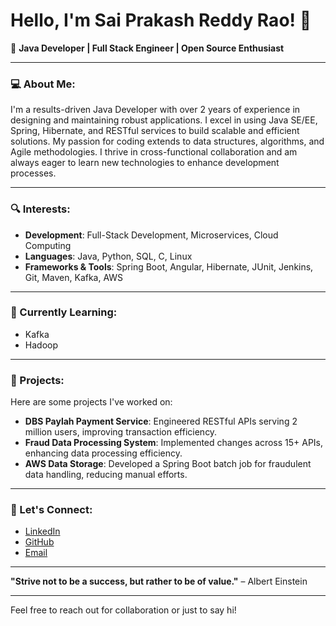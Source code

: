 # Hello, I'm Sai Prakash Reddy Rao! 👋

🔧 **Java Developer | Full Stack Engineer | Open Source Enthusiast**

---

### 💻 About Me:
I'm a results-driven Java Developer with over 2 years of experience in designing and maintaining robust applications. I excel in using Java SE/EE, Spring, Hibernate, and RESTful services to build scalable and efficient solutions. My passion for coding extends to data structures, algorithms, and Agile methodologies. I thrive in cross-functional collaboration and am always eager to learn new technologies to enhance development processes.

---

### 🔍 Interests:
- **Development**: Full-Stack Development, Microservices, Cloud Computing
- **Languages**: Java, Python, SQL, C, Linux
- **Frameworks & Tools**: Spring Boot, Angular, Hibernate, JUnit, Jenkins, Git, Maven, Kafka, AWS

---

### 🌱 Currently Learning:
- Kafka
- Hadoop

---

### 🚀 Projects:
Here are some projects I've worked on:
- **DBS Paylah Payment Service**: Engineered RESTful APIs serving 2 million users, improving transaction efficiency.
- **Fraud Data Processing System**: Implemented changes across 15+ APIs, enhancing data processing efficiency.
- **AWS Data Storage**: Developed a Spring Boot batch job for fraudulent data handling, reducing manual efforts.

---

### 🤝 Let's Connect:
- [LinkedIn](https://www.linkedin.com/in/rao-sai-prakash-reddy-3036b0196/)
- [GitHub](https://github.com/SaiPrakashReddy-R)
- [Email](mailto:raosaiprakashreddy@gmail.com)

---

**"Strive not to be a success, but rather to be of value."** – Albert Einstein

---

Feel free to reach out for collaboration or just to say hi!

